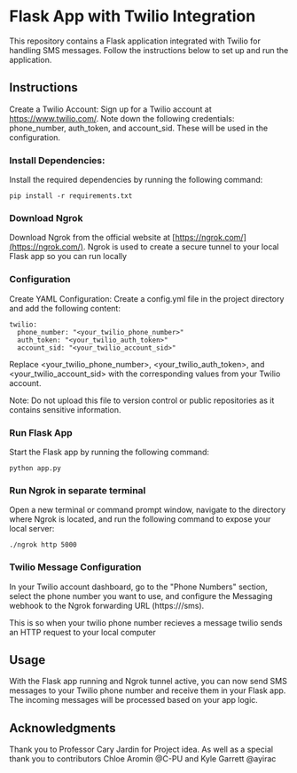 # Flask App with Twilio Integration

This repository contains a Flask application integrated with Twilio for handling SMS messages. Follow the instructions below to set up and run the application.

## Instructions
Create a Twilio Account: Sign up for a Twilio account at https://www.twilio.com/. Note down the following credentials: phone_number, auth_token, and account_sid. These will be used in the configuration.

### Install Dependencies: 
Install the required dependencies by running the following command:
``` 
pip install -r requirements.txt 
```
### Download Ngrok 
Download Ngrok from the official website at [https://ngrok.com/](https://ngrok.com/). Ngrok is used to create a secure tunnel to your local Flask app so you can run locally

### Configuration
Create YAML Configuration: Create a config.yml file in the project directory and add the following content:

```
twilio:
  phone_number: "<your_twilio_phone_number>"
  auth_token: "<your_twilio_auth_token>"
  account_sid: "<your_twilio_account_sid>"
```
Replace <your_twilio_phone_number>, <your_twilio_auth_token>, and <your_twilio_account_sid> with the corresponding values from your Twilio account.
 
Note: Do not upload this file to version control or public repositories as it contains sensitive information.


### Run Flask App
Start the Flask app by running the following command:

```
python app.py 
```

### Run Ngrok in separate terminal 
Open a new terminal or command prompt window, navigate to the directory where Ngrok is located, and run the following command to expose your local server:

```
./ngrok http 5000
```
### Twilio Message Configuration

In your Twilio account dashboard, go to the "Phone Numbers" section, select the phone number you want to use, and configure the Messaging webhook to the Ngrok forwarding URL (https://<INSERT YOUR NGROK URL HERE>/sms).

This is so when your twilio phone number recieves a message twilio sends an HTTP request to your local computer 

## Usage 
 With the Flask app running and Ngrok tunnel active, you can now send SMS messages to your Twilio phone number and receive them in your Flask app. The incoming messages will be processed based on your app logic.

## Acknowledgments

Thank you to Professor Cary Jardin for Project idea. As well as a special thank you to contributors Chloe Aromin @C-PU and Kyle Garrett @ayirac
